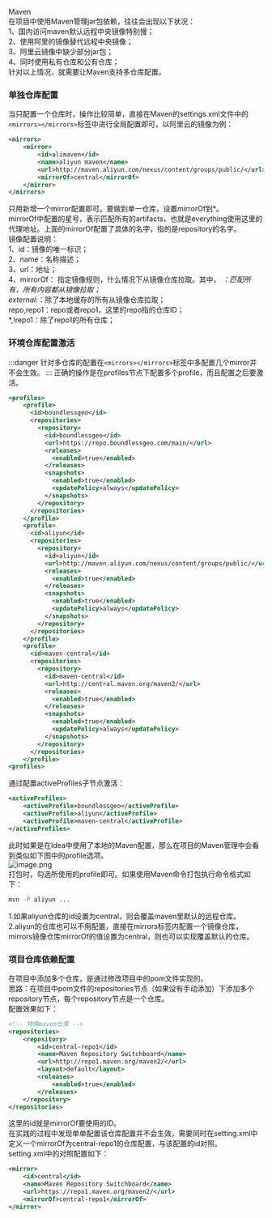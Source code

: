 Maven<br />在项目中使用Maven管理jar包依赖，往往会出现以下状况：<br />1、国内访问maven默认远程中央镜像特别慢；<br />2、使用阿里的镜像替代远程中央镜像；<br />3、阿里云镜像中缺少部分jar包；<br />4、同时使用私有仓库和公有仓库；<br />针对以上情况，就需要让Maven支持多仓库配置。
<a name="U6Oex"></a>
### 单独仓库配置
当只配置一个仓库时，操作比较简单，直接在Maven的settings.xml文件中的`<mirrors></mirrors>`标签中进行全局配置即可，以阿里云的镜像为例：
```xml
<mirrors>
    <mirror>
        <id>alimaven</id>
        <name>aliyun maven</name>
        <url>http://maven.aliyun.com/nexus/content/groups/public/</url>
        <mirrorOf>central</mirrorOf>
    </mirror>
</mirrors>
```
只用新增一个mirror配置即可。要做到单一仓库，设置mirrorOf到*。<br />mirrorOf中配置的星号，表示匹配所有的artifacts，也就是everything使用这里的代理地址。上面的mirrorOf配置了具体的名字，指的是repository的名字。<br />镜像配置说明：<br />1、id：镜像的唯一标识；<br />2、name：名称描述；<br />3、url：地址；<br />4、mirrorOf： 指定镜像规则，什么情况下从镜像仓库拉取。其中， *：匹配所有，所有内容都从镜像拉取；<br />external:*：除了本地缓存的所有从镜像仓库拉取；<br />repo,repo1：repo或者repo1，这里的repo指的仓库ID；<br />*,!repo1：除了repo1的所有仓库；
<a name="aHFX1"></a>
### 环境仓库配置激活
:::danger
针对多仓库的配置在`<mirrors></mirrors>`标签中多配置几个mirror并不会生效。
:::
正确的操作是在profiles节点下配置多个profile，而且配置之后要激活。
```xml
<profiles>
    <profile>
      <id>boundlessgeo</id> 
      <repositories>
        <repository>
          <id>boundlessgeo</id> 
          <url>https://repo.boundlessgeo.com/main/</url> 
          <releases>
            <enabled>true</enabled>
          </releases> 
          <snapshots>
            <enabled>true</enabled> 
            <updatePolicy>always</updatePolicy>
          </snapshots>
        </repository>
      </repositories>
    </profile>
    <profile>
      <id>aliyun</id> 
      <repositories>
        <repository>
          <id>aliyun</id> 
          <url>http://maven.aliyun.com/nexus/content/groups/public/</url> 
          <releases>
            <enabled>true</enabled>
          </releases> 
          <snapshots>
            <enabled>true</enabled> 
            <updatePolicy>always</updatePolicy>
          </snapshots>
        </repository>
      </repositories>
    </profile> 
    <profile>
      <id>maven-central</id> 
      <repositories>
        <repository>
          <id>maven-central</id> 
          <url>http://central.maven.org/maven2/</url> 
          <releases>
            <enabled>true</enabled>
          </releases> 
          <snapshots>
            <enabled>true</enabled> 
            <updatePolicy>always</updatePolicy>
          </snapshots>
        </repository>
      </repositories>
    </profile>
<profiles>
```
通过配置activeProfiles子节点激活：
```xml
<activeProfiles>
    <activeProfile>boundlessgeo</activeProfile>
    <activeProfile>aliyun</activeProfile>
    <activeProfile>maven-central</activeProfile>
</activeProfiles>
```
此时如果是在Idea中使用了本地的Maven配置，那么在项目的Maven管理中会看到类似如下图中的profile选项。<br />![image.png](https://cdn.nlark.com/yuque/0/2020/png/396745/1599036847192-0d30178e-ed55-47f7-a971-46286ccb951f.png#averageHue=%23d4a868&height=182&id=EJc9q&originHeight=547&originWidth=1115&originalType=binary&ratio=1&rotation=0&showTitle=false&size=37009&status=done&style=shadow&title=&width=371.6666666666667)<br />打包时，勾选所使用的profile即可。如果使用Maven命令打包执行命令格式如下：
```bash
mvn -P aliyun ...
```
1.如果aliyun仓库的id设置为central，则会覆盖maven里默认的远程仓库。<br />2.aliyun的仓库也可以不用配置，直接在mirrors标签内配置一个镜像仓库，mirrors镜像仓库mirrorOf的值设置为central，则也可以实现覆盖默认的仓库。
<a name="qcoMN"></a>
### 项目仓库依赖配置
在项目中添加多个仓库，是通过修改项目中的pom文件实现的。<br />思路：在项目中pom文件的repositories节点（如果没有手动添加）下添加多个repository节点，每个repository节点是一个仓库。<br />配置效果如下：
```xml
<!-- 特殊maven仓库 -->
<repositories>
    <repository>
        <id>central-repo1</id>
        <name>Maven Repository Switchboard</name>
        <url>http://repo1.maven.org/maven2/</url>
        <layout>default</layout>
        <releases>
            <enabled>true</enabled>
        </releases>
    </repository>
</repositories>
```
这里的id就是mirrorOf要使用的ID。<br />在实践的过程中发现单单配置该仓库配置并不会生效，需要同时在setting.xml中定义一个mirrorOf为central-repo1的仓库配置，与该配置的id对照。<br />setting.xml中的对照配置如下：
```xml
<mirror>
    <id>central</id>
    <name>Maven Repository Switchboard</name>
    <url>https://repo1.maven.org/maven2/</url>
    <mirrorOf>central-repo1</mirrorOf>
</mirror>
```

